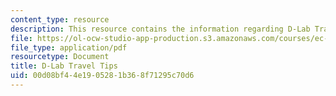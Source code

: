 ```yaml
---
content_type: resource
description: This resource contains the information regarding D-Lab Travel Tips.
file: https://ol-ocw-studio-app-production.s3.amazonaws.com/courses/ec-701j-d-lab-i-development-fall-2009/00d08bf44e1905281b368f71295c70d6_MITEC_701JF09_read33_tips.pdf
file_type: application/pdf
resourcetype: Document
title: D-Lab Travel Tips
uid: 00d08bf4-4e19-0528-1b36-8f71295c70d6
---
```

